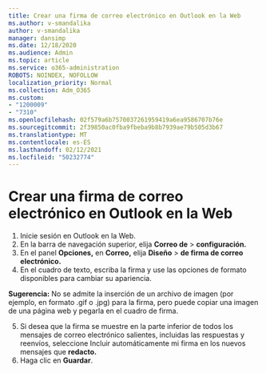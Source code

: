 ```yaml
---
title: Crear una firma de correo electrónico en Outlook en la Web
ms.author: v-smandalika
author: v-smandalika
manager: dansimp
ms.date: 12/18/2020
ms.audience: Admin
ms.topic: article
ms.service: o365-administration
ROBOTS: NOINDEX, NOFOLLOW
localization_priority: Normal
ms.collection: Adm_O365
ms.custom:
- "1200009"
- "7310"
ms.openlocfilehash: 02f579a6b7570037261959419a6ea9586707b76e
ms.sourcegitcommit: 2f39850ac0fba9fbeba9b8b7939ae79b505d3b67
ms.translationtype: MT
ms.contentlocale: es-ES
ms.lasthandoff: 02/12/2021
ms.locfileid: "50232774"
---
```

# <a name="create-an-email-signature-in-outlook-on-the-web"></a>Crear una firma de correo electrónico en Outlook en la Web

1. Inicie sesión en Outlook en la Web.
2. En la barra de navegación superior, elija **Correo de**  >  **configuración.**
3. En el panel **Opciones,** en **Correo,** elija **Diseño**  >  **de firma de correo electrónico.**
4. En el cuadro de texto, escriba la firma y use las opciones de formato disponibles para cambiar su apariencia.

**Sugerencia:** No se admite la inserción de un archivo de imagen (por ejemplo, en formato .gif o .jpg) para la firma, pero puede copiar una imagen de una página web y pegarla en el cuadro de firma.

5. Si desea que la firma se muestre en la parte inferior de todos los mensajes de correo electrónico salientes, incluidas las respuestas y reenvíos, seleccione Incluir automáticamente mi firma en los nuevos mensajes que **redacto.**
6. Haga clic en **Guardar**.
